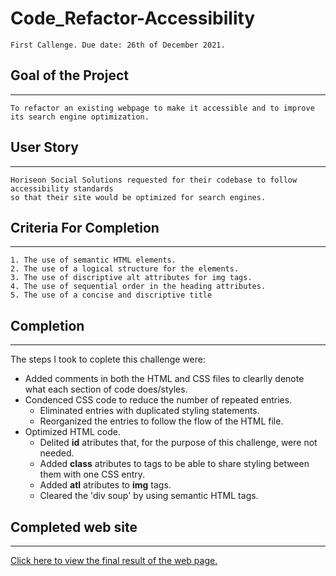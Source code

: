 
# Code_Refactor-Accessibility
```
First Callenge. Due date: 26th of December 2021.
```
## Goal of the Project
***
```
To refactor an existing webpage to make it accessible and to improve its search engine optimization.
```
## User Story
***
```
Horiseon Social Solutions requested for their codebase to follow accessibility standards
so that their site would be optimized for search engines.
```

## Criteria For Completion
***
```
1. The use of semantic HTML elements.
2. The use of a logical structure for the elements.
3. The use of discriptive alt attributes for img tags.
4. The use of sequential order in the heading attributes.
5. The use of a concise and discriptive title
```
## Completion
***
The steps I took to coplete this challenge were:
- Added comments in both the HTML and CSS files to clearlly denote what each section of code does/styles.
- Condenced CSS code to reduce the number of repeated entries.
   - Eliminated entries with duplicated styling statements.
   - Reorganized the entries to follow the flow of the HTML file.
- Optimized HTML code.
   - Delited **id** atributes that, for the purpose of this challenge, were not needed.
   - Added **class** atributes to tags to be able to share styling between them with one CSS entry.
   - Added **atl** atributes to **img** tags.
   - Cleared the 'div soup' by using semantic HTML tags.

## Completed web site
***
[Click here to view the final result of the web page.](https://nicolasrojas-ceng.github.io/Code_Refactor-Accessibility/ "Horiseon Social Solution Services")
